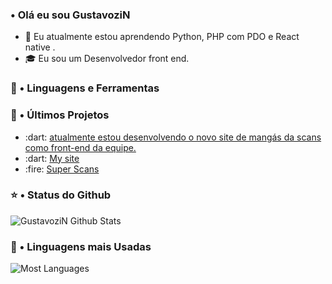 
### • Olá eu sou GustavoziN

- :busts_in_silhouette: Eu atualmente estou aprendendo Python, PHP com PDO e React native .
- :mortar_board: Eu sou um Desenvolvedor front end.

### :triangular_ruler: • Linguagens e Ferramentas

### :closed_book: • Últimos Projetos

<ul>
<li>:dart: <a href="#">atualmente estou desenvolvendo o novo site de mangás da scans como front-end da equipe.</a></li>
<li>:dart: <a href="#">My site</a></li>
<li>:fire: <a href="#">Super Scans</a></li>
</ul>

### :star: • Status do Github

<img align="center" src="https://github-readme-stats.vercel.app/api?username=GustavoziN&include_all_commits=true&count_private=true&show_icons=true&line_height=20&title_color=7A7ADB&icon_color=2234AE&text_color=D3D3D3&bg_color=0,000000,130F40" alt="GustavoziN Github Stats">

### :link: • Linguagens mais Usadas

<img align="center" src="https://github-readme-stats.vercel.app/api/top-langs/?username=GustavoziN&include_all_commits=true&count_private=true&show_icons=true&line_height=20&title_color=7A7ADB&icon_color=2234AE&text_color=D3D3D3&bg_color=0,000000,130F40" alt="Most Languages">


